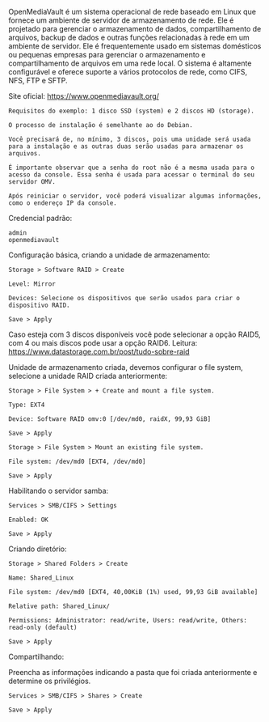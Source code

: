 OpenMediaVault é um sistema operacional de rede baseado em Linux que fornece um ambiente de servidor de armazenamento de rede. Ele é projetado para gerenciar o armazenamento de dados, compartilhamento de arquivos, backup de dados e outras funções relacionadas à rede em um ambiente de servidor. Ele é frequentemente usado em sistemas domésticos ou pequenas empresas para gerenciar o armazenamento e compartilhamento de arquivos em uma rede local. O sistema é altamente configurável e oferece suporte a vários protocolos de rede, como CIFS, NFS, FTP e SFTP. 

Site oficial: https://www.openmediavault.org/

    Requisitos do exemplo: 1 disco SSD (system) e 2 discos HD (storage).

    O processo de instalação é semelhante ao do Debian.
    
    Você precisará de, no mínimo, 3 discos, pois uma unidade será usada para a instalação e as outras duas serão usadas para armazenar os arquivos.

    É importante observar que a senha do root não é a mesma usada para o acesso da console. Essa senha é usada para acessar o terminal do seu servidor OMV.

    Após reiniciar o servidor, você poderá visualizar algumas informações, como o endereço IP da console.

Credencial padrão:

    admin
    openmediavault

Configuração básica, criando a unidade de armazenamento:

    Storage > Software RAID > Create

    Level: Mirror

    Devices: Selecione os dispositivos que serão usados ​​para criar o dispositivo RAID.

    Save > Apply

Caso esteja com 3 discos disponíveis você pode selecionar a opção RAID5, com 4 ou mais discos pode usar a opção RAID6. Leitura: https://www.datastorage.com.br/post/tudo-sobre-raid

Unidade de armazenamento criada, devemos configurar o file system, selecione a unidade RAID criada anteriormente:

    Storage > File System > + Create and mount a file system.

    Type: EXT4

    Device: Software RAID omv:0 [/dev/md0, raidX, 99,93 GiB]
    
    Save > Apply

    Storage > File System > Mount an existing file system.

    File system: /dev/md0 [EXT4, /dev/md0]

    Save > Apply

Habilitando o servidor samba:

    Services > SMB/CIFS > Settings

    Enabled: OK
    
    Save > Apply

Criando diretório:

    Storage > Shared Folders > Create

    Name: Shared_Linux

    File system: /dev/md0 [EXT4, 40,00KiB (1%) used, 99,93 GiB available]

    Relative path: Shared_Linux/

    Permissions: Administrator: read/write, Users: read/write, Others: read-only (default)

    Save > Apply

Compartilhando:

Preencha as informações indicando a pasta que foi criada anteriormente e determine os privilégios.

    Services > SMB/CIFS > Shares > Create

    Save > Apply